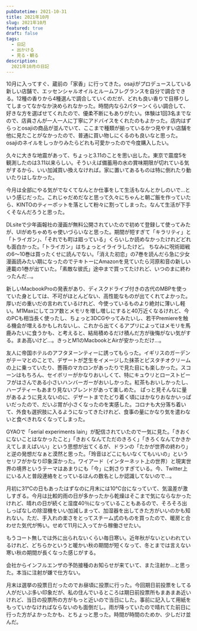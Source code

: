 ```yaml
---
pubDatetime: 2021-10-31
title: 2021年10月
slug: 2021年10月
featured: true
draft: false
tags:
  - 日記
  - 出かける
  - 見る・観る
description:
  2021年10月の日記
---
```


10月に入ってすぐ、蔵前の「家香」に行ってきた。osajiがプロデュースしている新しい店舗で、エッセンシャルオイルとルームフレグランスを自分で調合できる。12種の香りから4種選んで調合していくのだが、どれも良い香りで目移りしてしまってなかなか決められなかった。時間内なら2パターンくらい調合して、好きな方を選ばせてくれたので、優柔不断にもありがたい。体験は1回3名までなので、店員さんが一人一人に丁寧にアドバイスをくれたのもよかった。店内はずらっとosajiの商品が並んでいて、ここまで種類が揃っているかつ見やすい店舗を他に見たことがなかったので、普通に買い物しにくるのも良いなと思った。osajiのネイルをしっかりみたらどれも可愛かったので今度購入したい。

久々に大きな地震があって、ちょっと3.11のことを思い出した。東京で震度5を観測したのは3.11以来らしい。そういえば備蓄用の水の賞味期限が切れている気がするから、いい加減買い換えなければ。家に置いてあるものは特に倒れたり動いたりはしなかった。

今月は全部にやる気がでなくてなんとか仕事をして生活もなんとかしのいで…という感じだった。これじゃだめだなと思って久々にちゃんと朝ご飯を作っていたら、KINTOのティーポットを落として粉々に割ってしまった。なんて生活が下手くそなんだろうと思った。

DLsiteで少年画報社の漫画が無料公開されていたので初めて登録して使ってみたが、UIがめちゃめちゃ使いづらいなと思った。期間が短すぎて「キラリティ」と「トライガン」、「それでも町は廻っている」くらいしか読めなかったけれどどれも面白かった。「トライガン」はちょっとイライラしたけど。
ちなみに呪術廻戦の6～10巻は買ったくせに読んでない。「消えた初恋」の7巻を読んだら急に少女漫画読みたい期になったのでテキトーにAmazonを見ていたら河原和音の新しい連載の1巻が出ていた。「素敵な彼氏」途中まで買ってたけれど、いつのまに終わったんだ…。

新しいMacbookProの発表があり、ディスクドライブ付きの古代のMBPを使っていた身としては、不可がほとんどない、高性能なものが出てくれてよかった。厚いだの重いだの言われているけれど、今使っているものより絶対に薄いし軽い。M1Maxにしてコア数とメモリを増し増しにすると40万近くなるけれど、今のPCも相当長く使ったし、ちょっと3DCGやってみたいし、若干Premiereを触る機会が増えるかもしれないし、これから出てくるアプリによってはメモリを馬鹿みたいに食うかも、と考えると、結局積めるだけ積んだ方が後悔がない気がする。まあ高いけど…。きっとM1のMacbookとAirが安かっただけ…。

友人に帝国ホテルのアフタヌーンティーに誘ってもらった。イギリスのガーデンがテーマとのことで、デザートが芝生をイメージした抹茶とピスタチオクリームの上に乗っていたり、薔薇のマカロンがあったりで見た目にも楽しかった。スコーンはもちろん、セイボリーがかなりおいしくて、特にキュウリとローストビーフがはさんである小さいハンバーガーがおいしかった。紅茶もおいしかったし、ハーブティーもあまり見ないブレンドがあって楽しめた。
ぱっと見そんなに量があるように見えないのに、デザートまでたどり着く頃にはかなりおなかいっぱいだったので、だいぶ胃が小さくなったのを実感した。コロナも大分落ち着いて、外食も選択肢に入るようになってきたけれど、食事の量にかなり気を遣わないと食べきれなくなってしまった。

GYAOで「serial experiments lain」が配信されていたので一気に見た。「きおくにないことはなかったこと」「きおくなんてただのきろく」「きろくなんてかきかえてしまえばいい」という思想が出てくるが、ドランの「たかが世界の終わり」と逆の発想だなぁと漠然と思った。「玲音はどこにもいなくてもいいの」というセリフがかなり印象深かった。ワイアード（インターネット上の世界）と現実世界の境界というテーマはあまりにも「今」に刺さりすぎている。今、Twitter上にいる人と普段連絡をとっているほんの数名としか認識してないので…。

月初に31℃の日もあったはずなのに月末には10℃台になっていて、気温差が激しすぎる。今月は比較的雨の日が多かったから乾燥はそこまで気にならなかったけれど、晴れの日が続くと湿度40％になっていることもあるので、そろそろ出しっぱなしの除湿機をいい加減しまって、加湿器を出してきた方がいいのかも知れない。ただ、手入れの楽さをとってスチーム式のものを買ったので、暖房と合わせた気代が怖い。せめて11月に入ってから稼働させたい。

もうコート無しでは外に出られないくらい毎日寒い。近年秋がないといわれているけれど、どちらかというと暖かい秋の期間が短くなって、冬とまでは言えない寒い秋の期間が長くなった感じがする。

会社からインフルエンザの予防接種のお知らせが来ていて、また注射か…と思った。本当に注射が嫌で仕方ない。

月末は選挙の投票日だったのでお昼頃に投票に行った。今回期日前投票をしてる人がだいぶ多い印象だが、私の住んでいるところは期日前投票所もまあまあ近いけれど、当日の投票所の方がもっと近いので当日にした。事前に記入して用紙をもっていかなければならないのも面倒だし。雨が降っていたので晴れてた前日に行った方がよかったかも、とちょっと思った。時間が時間のためか、少しだけ並んだ。